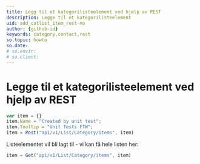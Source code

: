 ```yaml
---
title: Legg til et kategorilisteelement ved hjelp av REST
description: Legge til et kategorilisteelement
uid: add_catlist_item_rest-no
author: {github-id}
keywords: category,contact,rest
so.topic: howto
so.date:
# so.envir:
# so.client:
---
```


# Legge til et kategorilisteelement ved hjelp av REST

```javascript
var item = {}
item.Name = "Created by unit test";
item.Tooltip = "Unit Tests FTW";
item = Post("api/v1/List/Category/items", item)
```

Listeelementet vil bli lagt til - vi kan få hele listen her:

```javascript
item = Get("api/v1/List/Category/items", item)
```
